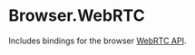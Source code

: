 # Browser.WebRTC

Includes bindings for the browser [WebRTC
 API](https://developer.mozilla.org/en-US/docs/Web/API/WebRTC_API).
